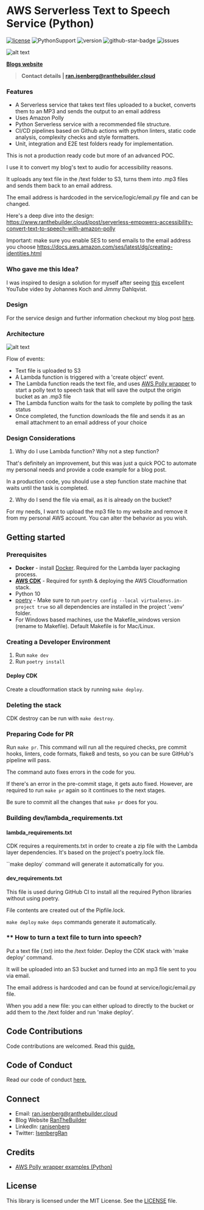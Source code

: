 
# AWS Serverless Text to Speech Service (Python)

[![license](https://img.shields.io/github/license/ran-isenberg/aws-text-to-speech)](https://github.com/ran-isenberg/aws-text-to-speech/blob/master/LICENSE)
![PythonSupport](https://img.shields.io/static/v1?label=python&message=3.11&color=blue?style=flat-square&logo=python)
![version](https://img.shields.io/github/v/release/ran-isenberg/aws-text-to-speech)
![github-star-badge](https://img.shields.io/github/stars/ran-isenberg/aws-text-to-speech.svg?style=social)
![issues](https://img.shields.io/github/issues/ran-isenberg/aws-text-to-speech)

![alt text](https://github.com/ran-isenberg/aws-text-to-speech/blob/main/banner.png?raw=true)

**[Blogs website](https://www.ranthebuilder.cloud)**
> **Contact details | ran.isenberg@ranthebuilder.cloud**



### **Features**

- A Serverless service that takes text files uploaded to a bucket, converts them to an MP3 and sends the output to an email address
- Uses Amazon Polly
- Python Serverless service with a recommended file structure.
- CI/CD pipelines based on Github actions with python linters, static code analysis, complexity checks and style formatters.
- Unit, integration and E2E test folders ready for implementation.

This is not a production ready code but more of an advanced POC.

I use it to convert my blog's text to audio for accessibility reasons.

It uploads any text file in the /text folder to S3, turns them into .mp3 files and sends them back to an email address.

The email address is hardcoded in the service/logic/email.py file and can be changed.

Here's a deep dive into the design: https://www.ranthebuilder.cloud/post/serverless-empowers-accessibility-convert-text-to-speech-with-amazon-polly

Important: make sure you enable SES to send emails to the email address you choose https://docs.aws.amazon.com/ses/latest/dg/creating-identities.html

### Who gave me this Idea?

I was inspired to design a solution for myself after seeing [this](https://www.youtube.com/watch?v=k-U_YJiuLGs) excellent YouTube video by Johannes Koch and Jimmy Dahlqvist.

### Design

For the service design and further information checkout my blog post [here](https://www.ranthebuilder.cloud/post/serverless-empowers-accessibility-convert-text-to-speech-with-amazon-polly).

### Architecture

![alt text](https://github.com/ran-isenberg/aws-text-to-speech/blob/main/hld.png?raw=true)

Flow of events:
- Text file is uploaded to S3
- A Lambda function is triggered with a 'create object' event.
- The Lambda function reads the text file, and uses [AWS Polly wrapper](https://github.com/awsdocs/aws-doc-sdk-examples/tree/main/python/example_code/polly#code-examples) to start a polly text to speech task that will save the output the origin bucket as an .mp3 file
- The Lambda function waits for the task to complete by polling the task status
- Once completed, the function downloads the file and sends it as an email attachment to an email address of your choice

### Design Considerations
1. Why do I use Lambda function? Why not a step function?

That's definitely an improvement, but this was just a quick POC to automate my personal needs and provide a code example for a blog post.

In a production code, you should use a step function state machine that waits until the task is completed.

2. Why do I send the file via email, as it is already on the bucket?

For my needs, I want to upload the mp3 file to my website and remove it from my personal AWS account. You can alter the behavior as you wish.
## Getting started
### **Prerequisites**

* **Docker** - install [Docker](https://www.docker.com/). Required for the Lambda layer packaging process.
* **[AWS CDK](cdk.md)** - Required for synth & deploying the AWS Cloudformation stack.
* Python 10
* [poetry](https://pypi.org/project/poetry/) - Make sure to run ``poetry config --local virtualenvs.in-project true`` so all dependencies are installed in the project '.venv' folder.
* For Windows based machines, use the Makefile_windows version (rename to Makefile). Default Makefile is for Mac/Linux.

### **Creating a Developer Environment**

1. Run ``make dev``
2. Run ``poetry install``

#### **Deploy CDK**

Create a cloudformation stack by running ``make deploy``.

### **Deleting the stack**

CDK destroy can be run with ``make destroy``.

### **Preparing Code for PR**

Run ``make pr``. This command will run all the required checks, pre commit hooks, linters, code formats, flake8 and tests, so you can be sure GitHub's pipeline will pass.

The command auto fixes errors in the code for you.

If there's an error in the pre-commit stage, it gets auto fixed. However, are required to run ``make pr`` again so it continues to the next stages.

Be sure to commit all the changes that ``make pr`` does for you.

### **Building dev/lambda_requirements.txt**

#### lambda_requirements.txt

CDK requires a requirements.txt in order to create a zip file with the Lambda layer dependencies. It's based on the project's poetry.lock file.

``make deploy` command will generate it automatically for you.

#### dev_requirements.txt

This file is used during GitHub CI to install all the required Python libraries without using poetry.

File contents are created out of the Pipfile.lock.

``make deploy`` ``make deps`` commands generate it automatically.

 ### ** How to turn a text file to turn into speech?

Put a text file (.txt) into the /text folder. Deploy the CDK  stack with 'make deploy' command.

It will be uploaded into an S3 bucket and turned into an mp3 file sent to you via email.

The email address is hardcoded and can be found at service/logic/email.py file.

When you add a new file: you can either upload to directly to the bucket or add them to the /text folder and run 'make deploy'.

## Code Contributions
Code contributions are welcomed. Read this [guide.](https://github.com/ran-isenberg/aws-lambda-handler-cookbook/blob/main/CONTRIBUTING.md)

## Code of Conduct
Read our code of conduct [here.](https://github.com/ran-isenberg/aws-lambda-handler-cookbook/blob/main/CODE_OF_CONDUCT.md)

## Connect
* Email: [ran.isenberg@ranthebuilder.cloud](mailto:ran.isenberg@ranthebuilder.cloud)
* Blog Website [RanTheBuilder](https://www.ranthebuilder.cloud)
* LinkedIn: [ranisenberg](https://www.linkedin.com/in/ranisenberg/)
* Twitter: [IsenbergRan](https://twitter.com/IsenbergRan)

## Credits
* [AWS Polly wrapper examples (Python)](https://github.com/awsdocs/aws-doc-sdk-examples/tree/main/python/example_code/polly#code-examples)

## License
This library is licensed under the MIT License. See the [LICENSE](https://github.com/ran-isenberg/aws-lambda-handler-cookbook/blob/main/LICENSE) file.
